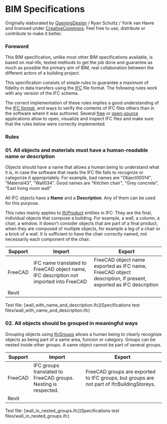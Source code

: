 # BIM Specifications

Originally elaborated by [OpeningDesign](http://www.openingdesign.com) / Ryan Schultz / Yorik van Havre and licensed under [CreativeCommons](http://creativecommons.org/licenses/by/4.0/). Feel free tu use, distribute or contribute to make it better.

### Foreword

This BIM specification, unlike most other BIM specifications available, is based on real-life, tested methods to get the job done and guarantee as much as possible the primary aim of BIM, real collaboration between the different actors of a building project.

This specification consists of simple rules to guarantee a maximum of fidelity in data transfers using the [IFC](https://en.wikipedia.org/wiki/Industry_Foundation_Classes) file format. The following rules work with any version of the IFC schema.

The correct implementation of these rules implies a good understanding of the [IFC format](http://www.buildingsmart-tech.org/ifc/IFC4x1/html/), and ways to verify the contents of IFC files others than in the software where it was authored. Several [free](http://www.ifcwiki.org/index.php/Open_Source) or [open-source](http://www.ifcwiki.org/index.php/Open_Source) applications allow to open, visualize and inspect IFC files and make sure that the rules below were correctly implemented.

### Rules

### 01. All objects and materials must have a human-readable name or description

Objects should have a name that allows a human being to understand what it is, in case the software that reads the IFC file fails to recognize or categorize it appropriately. For example, bad names are "Object00014", "Material43", "Wall034". Good names are "Kitchen chair", "Grey concrete", "East living room wall"

All IFC objects have a **Name** and a **Description**. Any of them can be used for this purpose.

This rules mainly applies to [IfcProduct](http://www.buildingsmart-tech.org/ifc/IFC4x1/html/schema/ifckernel/lexical/ifcproduct.htm) entities in IFC: They are the final, individual objects that compose a building. For example, a wall, a column, a chair, a window. It doesn't consider objects that are part of a final product, when they are composed of multiple objects, for example a leg of a chair or a brick of a wall. It is sufficient to have the chair correctly named, not necessarily each component of the chair.

| Support                  | Import | Export |
| ------------------------ | ------ | ------ |
| FreeCAD                  | IFC name translated to FreeCAD object name, IFC description not imported into FreeCAD | FreeCAD object name exported as IFC name, FreeCAD object description, if present, exported as IFC description |
| Revit                    |        |        |

Test file: [wall_with_name_and_description.ifc](Specifications test files/wall_with_name_and_description.ifc)

### 02. All objects should be grouped in meaningful ways

Grouping objects using [IfcGroups](http://www.buildingsmart-tech.org/ifc/IFC4x1/html/schema/ifckernel/lexical/ifcgroup.htm) allows a human being to clearly recognize objects as being part of a same area, funcion or category. Groups can be nested inside other groups. A same object cannot be part of several groups.

| Support                  | Import | Export |
| ------------------------ | ------ | ------ |
| FreeCAD                  | IFC groups translated to FreeCAD groups. Nesting is respected. | FreeCAD groups are exported to IFC groups, but groups are not part of IfcBuildingStoreys. |
| Revit                    |        |        |

Test file: [wall_in_nested_groups.ifc](Specifications test files/wall_in_nested_groups.ifc)
